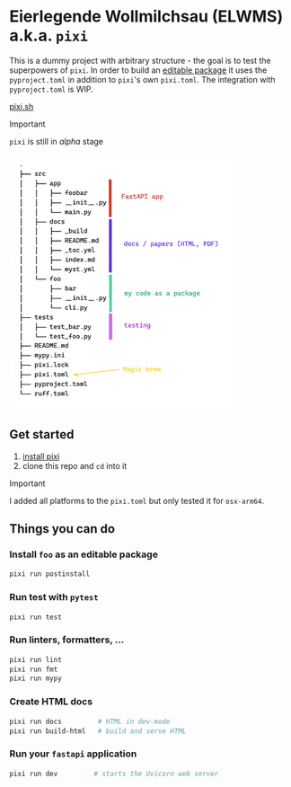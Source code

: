 # Eierlegende Wollmilchsau (ELWMS) a.k.a. `pixi`

This is a dummy project with arbitrary structure - the goal is to test the superpowers of `pixi`. In order to build an [editable package](https://setuptools.pypa.io/en/latest/userguide/development_mode.html) it uses the `pyproject.toml` in addition to `pixi`'s own `pixi.toml`. The integration with `pyproject.toml` is WIP.

[pixi.sh](https://pixi.sh/latest/)

> [!IMPORTANT]  
> `pixi` is still in _alpha_ stage

<img src="./images/pixi-magic.png" width="400">

## Get started

1. [install pixi](https://pixi.sh/latest/#installation)
2. clone this repo and `cd` into it

> [!IMPORTANT]  
> I added all platforms to the `pixi.toml` but only tested it for `osx-arm64`.

## Things you can do

### Install `foo` as an editable package

```sh
pixi run postinstall
```

### Run test with `pytest`

```sh
pixi run test
```

### Run linters, formatters, ...

```sh
pixi run lint
pixi run fmt
pixi run mypy
```

### Create HTML docs

```sh
pixi run docs         # HTML in dev-mode
pixi run build-html   # build and serve HTML
```

### Run your `fastapi` application

```sh
pixi run dev         # starts the Uvicorn web server
```
